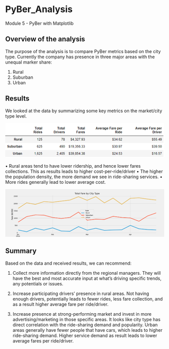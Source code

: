# PyBer_Analysis
Module 5 - PyBer with Matplotlib

## Overview of the analysis

The purpose of the analysis is to compare PyBer metrics based on the city type. Currently the company has presence in three major areas with the unequal marker share:
1. Rural
2. Suburban
3. Urban



## Results

We looked at the data by summarizing some key metrics on the market/city type level. 

![](https://github.com/jojobear2020/PyBer_Analysis/blob/master/Analysis/pyber_summary_df.PNG)
 
•	Rural areas tend to have lower ridership, and hence lower fares collections. This as results leads to higher cost-per-ride/driver
•	The higher the population density, the more demand we see in ride-sharing services.
•	More rides generally lead to lower average cost.

 ![](https://github.com/jojobear2020/PyBer_Analysis/blob/master/Analysis/pyber_fare_summary.png)



## Summary

Based on the data and received results, we can recommend:

1.	Collect more information directly from the regional managers. They will have the best and most accurate input at what’s driving specific trends, any potentials or issues.

2.	Increase participating drivers’ presence in rural areas. Not having enough drivers, potentially leads to fewer rides, less fare collection, and as a result higher average fare per ride/driver.

3.	Increase presence at strong-performing market and invest in more advertising/marketing in those specific areas. It looks like city type has direct correlation with the ride-sharing demand and popularity. Urban areas generally have fewer people that have cars, which leads to higher ride-sharing demand. Higher service demand as result leads to lower average fares per ride/driver. 
   

